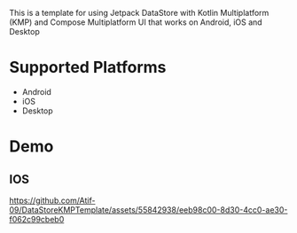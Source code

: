 This is a template for using Jetpack DataStore with Kotlin Multiplatform (KMP) and Compose Multiplatform UI that works on Android, iOS and Desktop

# Supported Platforms
- Android
- iOS
- Desktop

# Demo
  
  ## IOS
  
  https://github.com/Atif-09/DataStoreKMPTemplate/assets/55842938/eeb98c00-8d30-4cc0-ae30-f062c99cbeb0
  


